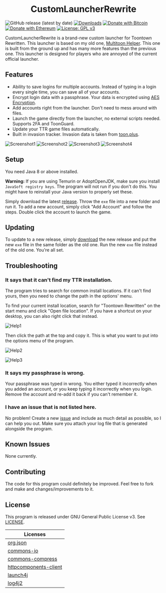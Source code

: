 <h1 align="center">CustomLauncherRewrite</h1>

![GitHub release (latest by date)](https://img.shields.io/github/v/release/hyperdefined/CustomLauncherRewrite) [![Downloads](https://img.shields.io/github/downloads/hyperdefined/CustomLauncherRewrite/total?logo=github)](https://github.com/hyperdefined/CustomLauncherRewrite/releases) [![Donate with Bitcoin](https://en.cryptobadges.io/badge/micro/1F29aNKQzci3ga5LDcHHawYzFPXvELTFoL)](https://en.cryptobadges.io/donate/1F29aNKQzci3ga5LDcHHawYzFPXvELTFoL) [![Donate with Ethereum](https://en.cryptobadges.io/badge/micro/0x0f58B66993a315dbCc102b4276298B5Ff8895F41)](https://en.cryptobadges.io/donate/0x0f58B66993a315dbCc102b4276298B5Ff8895F41) [![License: GPL v3](https://img.shields.io/badge/License-GPLv3-blue.svg)](https://www.gnu.org/licenses/gpl-3.0)

CustomLauncherRewrite is a brand-new custom launcher for Toontown Rewritten. This launcher is based on my old one, [Multitoon Helper](https://github.com/hyperdefined/multitoon-helper). This one is built from the ground up and has many more features than the previous one. This launcher is designed for players who are annoyed of the current official launcher.

## Features
* Ability to save logins for multiple accounts. Instead of typing in a login every single time, you can save all of your accounts.
* Encrypt login data with a passphrase. Your data is encrypted using [AES Encryption](https://searchsecurity.techtarget.com/definition/Advanced-Encryption-Standard).
* Add accounts right from the launcher. Don't need to mess around with files.
* Launch the game directly from the launcher, no external scripts needed. Supports 2FA and ToonGuard.
* Update your TTR game files automatically.
* Built in invasion tracker. Invasion data is taken from [toon.plus](https://toon.plus/).

![Screenshot1](https://raw.githubusercontent.com/hyperdefined/CustomLauncherRewrite/master/images/image.png)
![Screenshot2](https://raw.githubusercontent.com/hyperdefined/CustomLauncherRewrite/master/images/image2.png)
![Screenshot3](https://raw.githubusercontent.com/hyperdefined/CustomLauncherRewrite/master/images/image3.png)
![Screenshot4](https://raw.githubusercontent.com/hyperdefined/CustomLauncherRewrite/master/images/image4.png)

## Setup
You need Java 8 or above installed.

**Warning:** If you are using Temurin or AdoptOpenJDK, make sure you install `JavaSoft registry keys`. The program will not run if you don't do this. You might have to reinstall your Java version to properly set these.

Simply download the latest [release](https://github.com/hyperdefined/CustomLauncherRewrite/releases). Throw the `exe` file into a new folder and run it. To add a new account, simply click "Add Account" and follow the steps. Double click the account to launch the game.

## Updating
To update to a new release, simply [download](https://github.com/hyperdefined/CustomLauncherRewrite/releases) the new release and put the new `exe` file in the same folder as the old one. Run the new `exe` file instead of the old one. You're all set.

## Troubleshooting
### It says that it can't find my TTR installation.
The program tries to search for common install locations. If it can't find yours, then you need to change the path in the options' menu.

To find your current install location, search for "Toontown Rewritten" on the start menu and click "Open file location". If you have a shortcut on your desktop, you can also right click that instead.

![Help1](https://raw.githubusercontent.com/hyperdefined/CustomLauncherRewrite/master/images/findInstallLocation2.png)

Then click the path at the top and copy it. This is what you want to put into the options menu of the program.

![Help2](https://raw.githubusercontent.com/hyperdefined/CustomLauncherRewrite/master/images/findInstallLocation.png)

![Help3](https://raw.githubusercontent.com/hyperdefined/CustomLauncherRewrite/master/images/findInstallLocation3.png)

### It says my passphrase is wrong.
Your passphrase was typed in wrong. You either typed it incorrectly when you added an account, or you keep typing it incorrectly when you login. Remove the account and re-add it back if you can't remember it.

### I have an issue that is not listed here.
No problem! Create a new [issue](https://github.com/hyperdefined/CustomLauncherRewrite/issues) and include as much detail as possible, so I can help you out. Make sure you attach your log file that is generated alongside the program.

## Known Issues
None currently.

## Contributing
The code for this program could definitely be improved. Feel free to fork and make and changes/improvements to it.

## License
This program is released under GNU General Public License v3. See [LICENSE](https://github.com/hyperdefined/CustomLauncherRewrite/blob/master/LICENSE).

| Licenses |
| ----------- |
| [org.json](https://github.com/stleary/JSON-java/blob/master/LICENSE) |
| [commons-io](https://github.com/apache/commons-io/blob/master/LICENSE.txt) |
| [commons-compress](https://github.com/apache/commons-compress/blob/master/LICENSE.txt) |
| [httpcomponents-client](https://github.com/apache/httpcomponents-client/blob/master/LICENSE.txt) |
| [launch4j](https://github.com/mirror/launch4j/blob/master/LICENSE.txt) |
| [log4j2](https://github.com/apache/logging-log4j2/blob/master/LICENSE.txt) |
